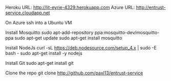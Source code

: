 Heroku URL: http://lit-eyrie-4329.herokuapp.com
Azure URL: http://entrust-service.cloudapp.net

On Azure
ssh into a Ubuntu VM

Install Mosquitto
sudo apt-add-repository ppa:mosquitto-dev/mosquitto-ppa
sudo apt-get update
sudo apt-get install mosquitto

Install NodeJs
curl -sL https://deb.nodesource.com/setup_4.x | sudo -E bash -
sudo apt-get install -y nodejs

Install Git
sudo apt-get install git

Clone the repo
git clone http://github.com/paxl13/entrust-service
